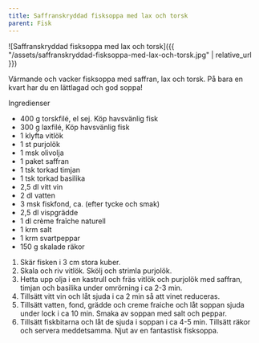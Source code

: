 ```yaml
---
title: Saffranskryddad fisksoppa med lax och torsk
parent: Fisk
---
```

![Saffranskryddad fisksoppa med lax och torsk]({{ "/assets/saffranskryddad-fisksoppa-med-lax-och-torsk.jpg" | relative_url }})

Värmande och vacker fisksoppa med saffran, lax och torsk. På bara en kvart har du en lättlagad och god soppa!

Ingredienser

- 400 g torskfilé, el sej. Köp havsvänlig fisk
- 300 g laxfilé, Köp havsvänlig fisk
- 1 klyfta vitlök
- 1 st purjolök
- 1 msk olivolja
- 1 paket saffran
- 1 tsk torkad timjan
- 1 tsk torkad basilika
- 2,5 dl vitt vin
- 2 dl vatten
- 3 msk fiskfond, ca. (efter tycke och smak)
- 2,5 dl vispgrädde
- 1 dl crème fraîche naturell
- 1 krm salt
- 1 krm svartpeppar
- 150 g skalade räkor

1. Skär fisken i 3 cm stora kuber.
2. Skala och riv vitlök. Skölj och strimla purjolök.
3. Hetta upp olja i en kastrull och fräs vitlök och purjolök med saffran, timjan och basilika under omrörning i ca 2-3 min.
4. Tillsätt vitt vin och låt sjuda i ca 2 min så att vinet reduceras.
5. Tillsätt vatten, fond, grädde och creme fraiche och låt soppan sjuda under lock i ca 10 min. Smaka av soppan med salt och peppar.
6. Tillsätt fiskbitarna och låt de sjuda i soppan i ca 4-5 min. Tillsätt räkor och servera meddetsamma. Njut av en fantastisk fisksoppa.
